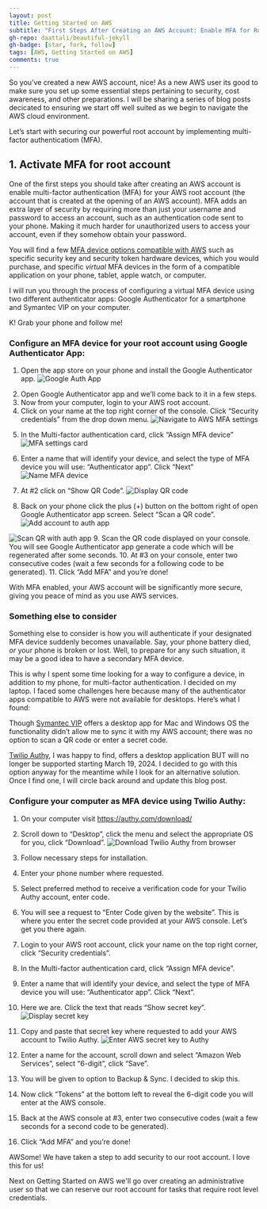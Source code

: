 ```yaml
---
layout: post
title: Getting Started on AWS
subtitle: "First Steps After Creating an AWS Account: Enable MFA for Root Account"
gh-repo: daattali/beautiful-jekyll
gh-badge: [star, fork, follow]
tags: [AWS, Getting Started on AWS]
comments: true
---
```


So you’ve created a new AWS account, nice! As a new AWS user its good to make sure you set up some essential steps pertaining to security, cost awareness, and other preparations. I will be sharing a series of blog posts decicated to ensuring we start off well suited as we begin to navigate the AWS cloud environment.

Let’s start with securing our powerful root account by implementing multi-factor authenticatiom (MFA).

## 1. Activate MFA for root account ##
One of the first steps you should take after creating an AWS account is enable multi-factor authentication (MFA) for your AWS root account (the account that is created at the opening of an AWS account). MFA adds an extra layer of security by requiring more than just your username and password to access an account, such as an authentication code sent to your phone. Making it much harder for unauthorized users to access your account, even if they somehow obtain your password.

You will find a few [MFA device options compatible with AWS](https://aws.amazon.com/iam/features/mfa/?audit=2019q1) such as specific security key and security token hardware devices, which you would purchase, and specific *virtual* MFA devices in the form of a compatible application on your phone, tablet, apple watch, or computer.

I will run you through the process of configuring a virtual MFA device using two different authenticator apps: Google Authenticator for a smartphone and Symantec VIP on your computer.

K! Grab your phone and follow me!

### Configure an MFA device for your root account using Google Authenticator App: ###

1. Open the app store on your phone and install the Google Authenticator app.
![Google Auth App](/assets/img/google-auth-app-icon.png)
<!-- image google auth icon -->

2. Open Google Authenticator app and we’ll come back to it in a few steps.
3. Now from your computer, login to your AWS root account.
4. Click on your name at the top right corner of the console. Click “Security credentials” from the drop down menu.
![Navigate to AWS MFA settings](/assets/img/locate-AWS-account-MFA-settings.png)
<!-- image locate-AWS-account-MFA-settings-->

5. In the Multi-factor authentication card, click “Assign MFA device”
![MFA settings card](/assets/img/locate-MFA-settings-2.png)
<!-- image locate-MFA-settings-2-->

6. Enter a name that will identify your device, and select the type of MFA device you will use: “Authenticator app”. Click “Next”
![Name MFA device](/assets/img/naming-MFA-device.png)
<!-- image naming-MFA-device-->

7. At #2 click on “Show QR Code”.
![Display QR code](/assets/img/set-MFA-device-AWS.png)
<!-- image set-MFA-device-AWS-->

8. Back on your phone click the plus (+) button on the bottom right of open Google Authenticator app screen. Select “Scan a QR code”.
![Add account to auth app](/assets/img/google-auth-app-add.PNG)
<!-- images google auth app add & scan (**2 images**)-->
![Scan QR with auth app](/assets/img/google-auth-app-scan-QR.PNG)
9. Scan the QR code displayed on your console. You will see Google Authenticator app generate a code which will be regenerated after some seconds.
10. At #3 on your console, enter two consecutive codes (wait a few seconds for a following code to be generated).
11. Click “Add MFA” and you’re done!

With MFA enabled, your AWS account will be significantly more secure, giving you peace of mind as you use AWS services.

### Something else to consider ###

Something else to consider is how you will authenticate if your designated MFA device suddenly becomes unavailable. Say, your phone battery died, *or* your phone is broken or lost. Well, to prepare for any such situation, it may be a good idea to have a secondary MFA device.

This is why I spent some time looking for a way to configure a device, in addition to my phone, for multi-factor authentication. I decided on my laptop. I faced some challenges here because many of the authenticator apps compatible to AWS were not available for desktops. Here’s what I found: 

Though [Symantec VIP](https://m.vip.symantec.com/home.v#searchwebsite) offers a desktop app for Mac and Windows OS the functionality didn’t allow me to sync it with my AWS account; there was no option to scan a QR code or enter a secret code.

[Twilio Authy](https://authy.com/download/), I was happy to find, offers a desktop application BUT will no longer be supported starting March 19, 2024. I decided to go with this option anyway for the meantime while I look for an alternative solution. Once I find one, I will circle back around and update this blog post.

### Configure your computer as MFA device using Twilio Authy: ###

1. On your computer visit https://authy.com/download/
2. Scroll down to “Desktop”, click the menu and select the appropriate OS for you, click “Download”.
![Download Twilio Authy from browser](/assets/img/download-twilio-authy.png)

3. Follow necessary steps for installation.
4. Enter your phone number where requested.
5. Select preferred method to receive a verification code for your Twilio Authy account, enter code.
6. You will see a request to “Enter Code given by the website”. This is where you enter the secret code provided at your AWS console. Let’s get you there again.
7. Login to your AWS root account, click your name on the top right corner, click “Security credentials”.
8. In the Multi-factor authentication card, click “Assign MFA device”.
9. Enter a name that will identify your device, and select the type of MFA device you will use: “Authenticator app”. Click “Next”.
10. Here we are. Click the text that reads “Show secret key”.
![Display secret key ](/assets/img/set-MFA-device-AWS-secretkey.png)
<!-- image -->

11. Copy and paste that secret key where requested to add your AWS account to Twilio Authy.
![Enter AWS secret key to Authy](/assets/img/twilio-enter-secret-code.png)

12. Enter a name for the account, scroll down and select “Amazon Web Services”, select “6-digit”, click “Save”.
13. You will be given to option to Backup & Sync. I decided to skip this.
14. Now click “Tokens” at the bottom left to reveal the 6-digit code you will enter at the AWS console.
15. Back at the AWS console at #3, enter two consecutive codes (wait a few seconds for a second code to be generated).
16. Click “Add MFA” and you’re done!

AWSome! We have taken a step to add security to our root account. I love this for us!

Next on Getting Started on AWS we'll go over creating an administrative user so that we can reserve our root account for tasks that require root level credentials.